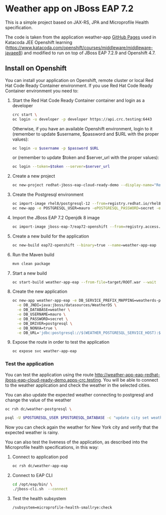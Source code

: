 # Weather app on JBoss EAP 7.2

This is a simple project based on JAX-RS, JPA and Microprofile Health specification.

The code is taken from the application weather-app [GitHub Pages](https://github.com/tqvarnst/weather-app) used in Katacoda JEE Openshift learning (<https://www.katacoda.com/openshift/courses/middleware/middleware-javaee8>) and modified to run on top of JBoss EAP 7.2.9 and Openshift 4.7.

## Install on Openshift

You can install your application on Openshift, remote cluster or local Red Hat Code Ready Container environment. If you use Red Hat Code Ready Container environment you need to:

1. Start the Red Hat Code Ready Container container and login as a developer

   ```sh
   crc start \
   oc login -u developer -p developer https://api.crc.testing:6443
   ```

   Otherwise, if you have an available Openshift environment, login to it (remember to update $username, $password and $URL with the proper values):

   ```sh
   oc login -u $username -p $password $URL
   ```

   or (remember to update $token and $server_url with the proper values):

   ```sh
   oc login --token=$token --server=$server_url
   ```

2. Create a new project

   ```sh
   oc new-project redhat-jboss-eap-cloud-ready-demo --display-name="Red Hat JBoss EAP Cloud Ready Demo"
   ```

3. Create the Postgresql environment

   ```sh
   oc import-image rhel8/postgresql-12 --from=registry.redhat.io/rhel8/postgresql-12 --confirm \
   oc new-app -e POSTGRESQL_USER=mauro -ePOSTGRESQL_PASSWORD=secret -ePOSTGRESQL_DATABASE=weather postgresql-12 --name=weather-postgresql
   ```

4. Import the JBoss EAP 7.2 Openjdk 8 image

   ```sh
   oc import-image jboss-eap-7/eap72-openshift --from=registry.access.redhat.com/jboss-eap-7/eap72-openshift --confirm
   ```

5. Create a new build for the application

   ```sh
   oc new-build eap72-openshift --binary=true --name=weather-app-eap
   ```

6. Run the Maven build

   ```sh
   mvn clean package
   ```

7. Start a new build

   ```sh
   oc start-build weather-app-eap --from-file=target/ROOT.war --wait
   ```

8. Create the new application

   ```sh
   oc new-app weather-app-eap -e DB_SERVICE_PREFIX_MAPPING=weatherds-postgresql=DB \
     -e DB_JNDI=java:jboss/datasources/WeatherDS \
     -e DB_DATABASE=weather \
     -e DB_USERNAME=mauro \
     -e DB_PASSWORD=secret \
     -e DB_DRIVER=postgresql \
     -e DB_NONXA=true \
     -e DB_URL='jdbc:postgresql://$(WEATHER_POSTGRESQL_SERVICE_HOST):$(WEATHER_POSTGRESQL_SERVICE_PORT)/weather'
   ```

9. Expose the route in order to test the application

   ```sh
   oc expose svc weather-app-eap
   ```

### Test the application

You can test the application using the route <http://weather-app-eap-redhat-jboss-eap-cloud-ready-demo.apps-crc.testing>. You will be able to connect to the weather application and check the weather in the selected cities.

You can also update the expected weather connecting to postgresql and change the value of the weather

```sh
oc rsh dc/weather-postgresql \

psql -U $POSTGRESQL_USER $POSTGRESQL_DATABASE -c "update city set weathertype='rainy-5' where id='nyc'";
```

Now you can check again the weather for New York city and verify that the expected weather is rainy.

You can also test the liveness of the application, as described into the Microprofile health specifications, in this way:

1. Connect to application pod

   ```sh
   oc rsh dc/weather-app-eap
   ```

2. Connect to EAP CLI

   ```sh
   cd /opt/eap/bin/ \
   ./jboss-cli.sh  --connect
   ```

3. Test the health subsystem

   ```sh
   /subsystem=microprofile-health-smallrye:check
   ```
